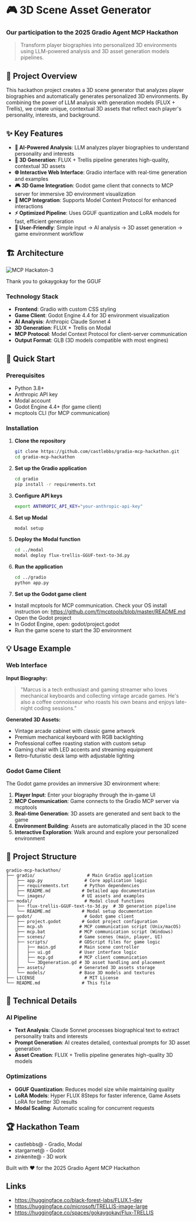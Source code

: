 # 🎮 3D Scene Asset Generator
### Our participation to the 2025 Gradio Agent MCP Hackathon

> Transform player biographies into personalized 3D environments using LLM-powered analysis and 3D asset generation models pipelines.

## 🌟 Project Overview

This hackathon project creates a 3D scene generator that analyzes player biographies and automatically generates personalized 3D environments. By combining the power of LLM analysis with generation models (FLUX + Trellis), we create unique, contextual 3D assets that reflect each player's personality, interests, and background.

## ✨ Key Features

- **🤖 AI-Powered Analysis**: LLM analyzes player biographies to understand personality and interests
- **🎨 3D Generation**: FLUX + Trellis pipeline generates high-quality, contextual 3D assets
- **🌐 Interactive Web Interface**: Gradio interface with real-time generation and examples
- **🎮 3D Game Integration**: Godot game client that connects to MCP server for immersive 3D environment visualization
- **🔧 MCP Integration**: Supports Model Context Protocol for enhanced interactions
- **⚡ Optimized Pipeline**: Uses GGUF quantization and LoRA models for fast, efficient generation
- **📱 User-Friendly**: Simple input → AI analysis → 3D asset generation → game environment workflow

## 🏗️ Architecture

![MCP Hackaton-3](https://github.com/user-attachments/assets/b135ce3a-43d6-4f1d-855b-92af4bce65c0)


Thank you to gokaygokay for the GGUF

### Technology Stack

- **Frontend**: Gradio with custom CSS styling
- **Game Client**: Godot Engine 4.4 for 3D environment visualization
- **AI Analysis**: Anthropic Claude Sonnet 4
- **3D Generation**: FLUX + Trellis on Modal
- **MCP Protocol**: Model Context Protocol for client-server communication
- **Output Format**: GLB (3D models compatible with most engines)

## 🚀 Quick Start

### Prerequisites

- Python 3.8+
- Anthropic API key
- Modal account
- Godot Engine 4.4+ (for game client)
- mcptools CLI (for MCP communication)

### Installation

1. **Clone the repository**
   ```bash
   git clone https://github.com/castlebbs/gradio-mcp-hackathon.git
   cd gradio-mcp-hackathon
   ```

2. **Set up the Gradio application**
   ```bash
   cd gradio
   pip install -r requirements.txt
   ```

3. **Configure API keys**
   ```bash
   export ANTHROPIC_API_KEY="your-anthropic-api-key"
   ```

4. **Set up Modal**
   ```bash
   modal setup
   ```

5. **Deploy the Modal function**
   ```bash
   cd ../modal
   modal deploy flux-trellis-GGUF-text-to-3d.py
   ```

6. **Run the application**
   ```bash
   cd ../gradio
   python app.py
   ```

7. **Set up the Godot game client**

- Install mcptools for MCP communication. Check your OS install instruction on: https://github.com/f/mcptools/blob/master/README.md
- Open the Godot project
- In Godot Engine, open: godot/project.godot
- Run the game scene to start the 3D environment

## 💡 Usage Example

### Web Interface
**Input Biography:**
> "Marcus is a tech enthusiast and gaming streamer who loves mechanical keyboards and collecting vintage arcade games. He's also a coffee connoisseur who roasts his own beans and enjoys late-night coding sessions."

**Generated 3D Assets:**
- Vintage arcade cabinet with classic game artwork
- Premium mechanical keyboard with RGB backlighting  
- Professional coffee roasting station with custom setup
- Gaming chair with LED accents and streaming equipment
- Retro-futuristic desk lamp with adjustable lighting

### Godot Game Client
The Godot game provides an immersive 3D environment where:
1. **Player Input**: Enter your biography through the in-game UI
2. **MCP Communication**: Game connects to the Gradio MCP server via mcptools
3. **Real-time Generation**: 3D assets are generated and sent back to the game
4. **Environment Building**: Assets are automatically placed in the 3D scene
5. **Interactive Exploration**: Walk around and explore your personalized environment

## 📁 Project Structure

```
gradio-mcp-hackathon/
├── gradio/                    # Main Gradio application
│   ├── app.py                # Core application logic
│   ├── requirements.txt      # Python dependencies
│   ├── README.md            # Detailed app documentation
│   └── images/              # UI assets and examples
├── modal/                    # Modal cloud functions
│   ├── flux-trellis-GGUF-text-to-3d.py  # 3D generation pipeline
│   └── README.md            # Modal setup documentation
├── godot/                    # Godot game client
│   ├── project.godot        # Godot project configuration
│   ├── mcp.sh              # MCP communication script (Unix/macOS)
│   ├── mcp.bat             # MCP communication script (Windows)
│   ├── scenes/             # Game scenes (main, player, UI)
│   ├── scripts/            # GDScript files for game logic
│   │   ├── main.gd         # Main scene controller
│   │   ├── ui.gd           # User interface logic
│   │   ├── mcp.gd          # MCP client communication
│   │   └── 3Dgeneration.gd # 3D asset handling and placement
│   ├── assets/             # Generated 3D assets storage
│   └── models/             # Base 3D models and textures
├── LICENSE                   # MIT License
└── README.md                # This file
```

## 🔧 Technical Details

### AI Pipeline
- **Text Analysis**: Claude Sonnet processes biographical text to extract personality traits and interests
- **Prompt Generation**: AI creates detailed, contextual prompts for 3D asset generation
- **Asset Creation**: FLUX + Trellis pipeline generates high-quality 3D models

### Optimizations
- **GGUF Quantization**: Reduces model size while maintaining quality
- **LoRA Models**: Hyper FLUX 8Steps for faster inference, Game Assets LoRA for better 3D results
- **Modal Scaling**: Automatic scaling for concurrent requests

## 🏆 Hackathon Team

- castlebbs@ - Gradio, Modal
- stargarnet@ - Godot
- zinkenite@ - 3D work

Built with ❤️ for the 2025 Gradio Agent MCP Hackathon

## Links

- https://huggingface.co/black-forest-labs/FLUX.1-dev
- https://huggingface.co/microsoft/TRELLIS-image-large
- https://huggingface.co/spaces/gokaygokay/Flux-TRELLIS